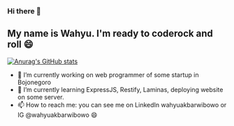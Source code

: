 ### Hi there 👋

## My name is Wahyu. I'm ready to coderock and roll 😄

[![Anurag's GitHub stats](https://github-readme-stats.vercel.app/api?username=wahyuakbarwibowo)](https://github.com/anuraghazra/github-readme-stats)

- 🔭 I’m currently working on web programmer of some startup in Bojonegoro
- 🌱 I’m currently learning ExpressJS, Restify, Laminas, deploying website on some server.
- 📫 How to reach me: you can see me on LinkedIn wahyuakbarwibowo or IG @wahyuakbarwibowo 😄

<!--
**wahyuakbarwibowo/wahyuakbarwibowo** is a ✨ _special_ ✨ repository because its `README.md` (this file) appears on your GitHub profile.

Here are some ideas to get you started:

- 🔭 I’m currently working on ...
- 🌱 I’m currently learning ...
- 👯 I’m looking to collaborate on ...
- 🤔 I’m looking for help with ...
- 💬 Ask me about ...
- 📫 How to reach me: ...
- 😄 Pronouns: ...
- ⚡ Fun fact: ...
-->
